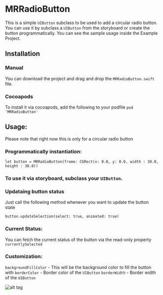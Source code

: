 # MRRadioButton

This is a simple `UIButton` subclass to be used to add a circular radio button. You can use it by subclass a `UIButton` from the storyboard or create the button programmatically. You can see the sample usage inside the Example Project.

## Installation
### Manual
You can download the project and drag and drop the `MRRadioButton.swift` file.

### Cocoapods
To install it via cocoapods, add the following to your podfile
`pod 'MRRadioButton'`

## Usage:
Please note that right now this is only for a circular radio button

### Programmatically instantiation:
`let button = MRRadioButton(frame: CGRect(x: 0.0, y: 0.0, width : 30.0, height : 30.0))`
### To use it via storyboard, subclass your `UIButton`.

### Updataing button status
Just call the following method whenever you want to update the button state

`button.updateSelection(select: true, animated: true)`

### Current Status:
You can fetch the current status of the button via the read-only property `currentlySelected`

### Customization:
`backgroundFillColor` - This will be the background color to fill the button with
`borderColor` - Border color of the `UIButton`
`borderWidth` - Border width of the `UIButton`

![alt tag](https://media.giphy.com/media/1msHh02cw6fiUPwOtb/giphy.gif)
